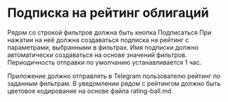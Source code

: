 # Подписка на рейтинг облигаций

Рядом со строкой фильтров должна быть кнопка Подписаться
При нажатии на неё должна создаваться подписка на рейтинг с параметрами, выбранными в фильтрах.
Имя подписки должно автоматически создаваться на основе значений фильтров.
Периодичность отправки по умолчанию устанавливается 1 час.

Приложение должно отправлять в Telegram пользователю рейтинг по заданным фильтрам.
В уведомлении рядом с рейтингом должно быть цветовое кодирование на основе файла rating-ball.md
